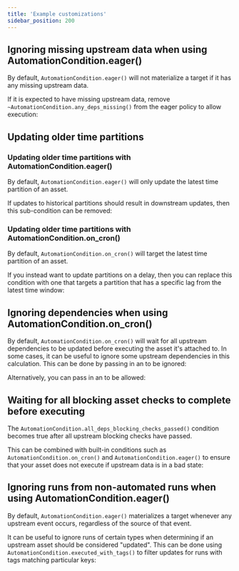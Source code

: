```yaml
---
title: 'Example customizations'
sidebar_position: 200
---
```


## Ignoring missing upstream data when using AutomationCondition.eager()

By default, `AutomationCondition.eager()` will not materialize a target if it has any missing upstream data.

If it is expected to have missing upstream data, remove `~AutomationCondition.any_deps_missing()` from the eager policy to allow execution:

<CodeExample path="docs_snippets/docs_snippets/concepts/declarative_automation/allow_missing_upstreams.py" />

## Updating older time partitions

### Updating older time partitions with AutomationCondition.eager()

By default, `AutomationCondition.eager()` will only update the latest time partition of an asset.

If updates to historical partitions should result in downstream updates, then this sub-condition can be removed:

<CodeExample path="docs_snippets/docs_snippets/concepts/declarative_automation/update_older_time_partitions.py" />

### Updating older time partitions with AutomationCondition.on_cron()

By default, `AutomationCondition.on_cron()` will target the latest time partition of an asset.

If you instead want to update partitions on a delay, then you can replace this condition with one that targets a partition that has a specific lag from the latest time window:

<CodeExample path="docs_snippets/docs_snippets/concepts/declarative_automation/update_specific_older_partition.py" />

## Ignoring dependencies when using AutomationCondition.on_cron()

By default, `AutomationCondition.on_cron()` will wait for all upstream dependencies to be updated before executing the asset it's attached to. In some cases, it can be useful to ignore some upstream dependencies in this calculation. This can be done by passing in an <PyObject section="assets" module="dagster" object="AssetSelection" /> to be ignored:

<CodeExample path="docs_snippets/docs_snippets/concepts/declarative_automation/ignore_dependencies_cron.py" />

Alternatively, you can pass in an <PyObject section="assets" module="dagster" object="AssetSelection" /> to be allowed:

<CodeExample path="docs_snippets/docs_snippets/concepts/declarative_automation/allow_dependencies_cron.py" />

## Waiting for all blocking asset checks to complete before executing

The `AutomationCondition.all_deps_blocking_checks_passed()` condition becomes true after all upstream blocking checks have passed.

This can be combined with built-in conditions such as `AutomationCondition.on_cron()` and `AutomationCondition.eager()` to ensure that your asset does not execute if upstream data is in a bad state:

<CodeExample path="docs_snippets/docs_snippets/concepts/declarative_automation/blocking_checks_condition.py" />

## Ignoring runs from non-automated runs when using AutomationCondition.eager()

By default, `AutomationCondition.eager()` materializes a target whenever any upstream event occurs, regardless of the source of that event.

It can be useful to ignore runs of certain types when determining if an upstream asset should be considered "updated". This can be done using `AutomationCondition.executed_with_tags()` to filter updates for runs with tags matching particular keys:

<CodeExample path="docs_snippets/docs_snippets/concepts/declarative_automation/executed_with_tags_condition.py" />

